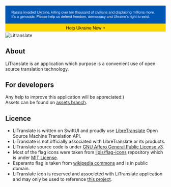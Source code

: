 [![Stand With Ukraine](https://raw.githubusercontent.com/vshymanskyy/StandWithUkraine/main/banner2-direct.svg)](https://stand-with-ukraine.pp.ua)
![Litranslate](../assets/readme/LiTranslate-banner.png)

## About

LiTranslate is an application which purpose is a convenient use of open source translation technology.

## For developers

Any help to improve this application will be appreciated:)\
Assets can be found on [assets branch](https://github.com/viktorkalyniuk/LiTranslate-iOS/tree/assets).

## Licence

* LiTranslate is written on SwiftUI and proudly use [LibreTranslate](https://github.com/LibreTranslate/LibreTranslate) Open Source Machine Translation API.
* LiTranslate is not officially associated with LibreTranslate or its products.
* LiTranslate source code is under [GNU Affero General Public License v3](https://www.gnu.org/licenses/agpl-3.0.en.html).
* Most of the flag icons were taken from [lipis/flag-icons](https://github.com/lipis/flag-icons) repository which is under [MIT License](https://github.com/lipis/flag-icons/blob/main/LICENSE).
* Esperanto flag is taken from [wikipedia commons](https://commons.wikimedia.org/wiki/File:Flag_of_Esperanto.svg) and is in public domain.
* LiTranslate icon is reserved and associeted with LiTranslate application and may only be used to reference [this project](https://github.com/viktorkalyniuk/LiTranslate-iOS).

